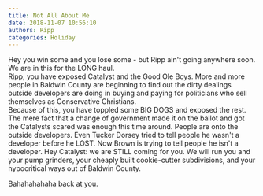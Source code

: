 ```yaml
---
title: Not All About Me
date: 2018-11-07 10:56:10
authors: Ripp
categories: Holiday
---
```


 Hey you win some and you lose some - but Ripp ain't going anywhere soon.  We are in this for the LONG haul.   
Ripp, you have exposed Catalyst and the Good Ole Boys.  More and more people in Baldwin County are beginning to find out the dirty dealings outside developers are doing in buying and paying for politicians who sell themselves as Conservative Christians.  
Because of this, you have toppled some BIG DOGS and exposed the rest.
The mere fact that a change of government made it on the ballot and got the Catalysts scared was enough this time around.
People are onto the outside developers.  Even Tucker Dorsey tried to tell people he wasn't a developer before he LOST.  Now Brown is trying to tell people he isn't a developer.
Hey Catalyst: we are STILL coming for you.  We will run you and your pump grinders, your cheaply built cookie-cutter subdivisions, and your hypocritical ways out of Baldwin County.

Bahahahahaha back at you.